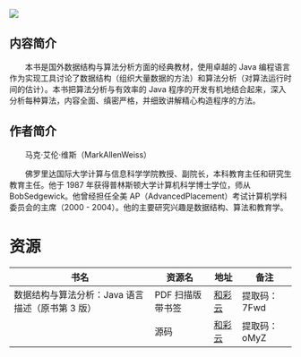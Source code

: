 ![](http://img3m1.ddimg.cn/44/17/23918741-1_u_2.jpg)

## 内容简介

　　本书是国外数据结构与算法分析方面的经典教材，使用卓越的 Java 编程语言作为实现工具讨论了数据结构（组织大量数据的方法）和算法分析（对算法运行时间的估计）。本书把算法分析与有效率的 Java 程序的开发有机地结合起来，深入分析每种算法，内容全面、缜密严格，并细致讲解精心构造程序的方法。

## 作者简介

　　马克·艾伦·维斯（MarkAllenWeiss）

　　佛罗里达国际大学计算与信息科学学院教授、副院长，本科教育主任和研究生教育主任。他于 1987 年获得普林斯顿大学计算机科学博士学位，师从 BobSedgewick。他曾经担任全美 AP（AdvancedPlacement）考试计算机学科委员会的主席（2000 - 2004）。他的主要研究兴趣是数据结构、算法和教育学。

# 资源

|书名|资源名|地址|备注|
|---|---|---|---|
|数据结构与算法分析：Java 语言描述（原书第 3 版）|PDF 扫描版带书签|[和彩云](http://caiyun.feixin.10086.cn/dl/0n5CrP5axeEX7)|提取码：7Fwd|
||源码|[和彩云](http://caiyun.feixin.10086.cn/dl/0n5Crj3wmKoJ3)|提取码：oMyZ|
